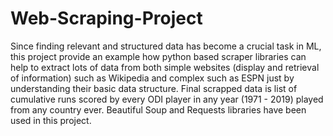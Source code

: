 # Web-Scraping-Project
Since finding relevant and structured data has become a crucial task in ML, this project provide an example how python based scraper libraries can help to extract lots of data from both simple websites (display and retrieval of information) such as Wikipedia and complex such as ESPN just by understanding their basic data structure. Final scrapped data is list of cumulative runs scored by every ODI player in any year (1971 - 2019) played from any country ever. Beautiful Soup and Requests libraries have been used in this project. 
